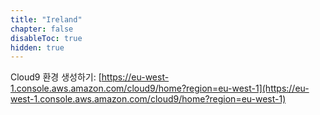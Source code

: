 ```yaml
---
title: "Ireland"
chapter: false
disableToc: true
hidden: true
---
```


Cloud9 환경 생성하기: [https://eu-west-1.console.aws.amazon.com/cloud9/home?region=eu-west-1](https://eu-west-1.console.aws.amazon.com/cloud9/home?region=eu-west-1)
